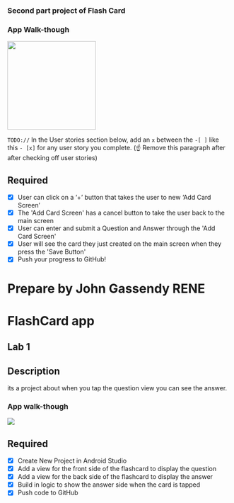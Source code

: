### Second part project of Flash Card


### App Walk-though

<img src="https://github.com/JohnGassen/FlashCard/blob/main/Lab2_edit_0.gif" width=200><br>

`TODO://` In the User stories section below, add an `x` between the `-[ ]` like this `- [x]` for any user story you complete. (☝️ Remove this paragraph after after checking off user stories)

## Required
- [x] User can click on a ‘+’ button that takes the user to new ‘Add Card Screen’
- [x] The 'Add Card Screen' has a cancel button to take the user back to the main screen
- [x] User can enter and submit a Question and Answer through the 'Add Card Screen'
- [x] User will see the card they just created on the main screen when they press the 'Save Button'
- [x] Push your progress to GitHub!

# Prepare by John Gassendy RENE
# FlashCard app
## Lab 1

## Description
its a project about when you tap the question view you can see the answer.

### App walk-though
<img src="https://github.com/JohnGassen/FlashCardJohn/blob/main/Lab2_edit_0.gif">

## Required
- [x] Create New Project in Android Studio
- [x] Add a view for the front side of the flashcard to display the question
- [x] Add a view for the back side of the flashcard to display the answer
- [x] Build in logic to show the answer side when the card is tapped
- [x] Push code to GitHub
